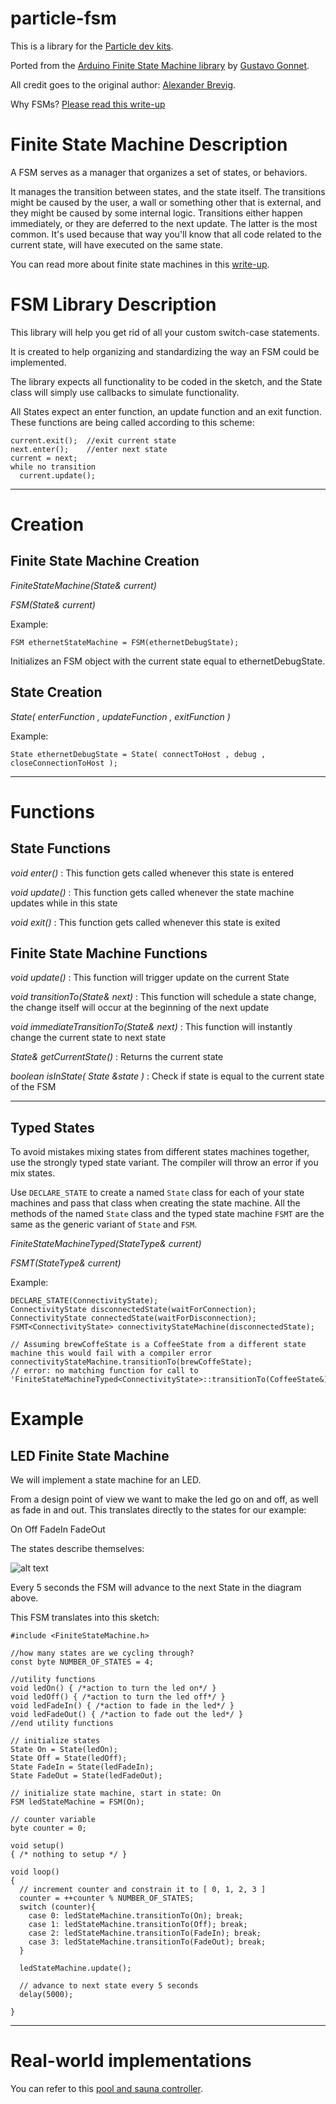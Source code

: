 # particle-fsm

This is a library for the [Particle dev kits](https://www.particle.io/).

Ported from the [Arduino Finite State Machine library](http://playground.arduino.cc/Code/FiniteStateMachine) by [Gustavo Gonnet](gusgonnet@gmail.com).

All credit goes to the original author: [Alexander Brevig](alexanderbrevig@gmail.com).

Why FSMs? [Please read this write-up](https://www.hackster.io/gusgonnet/using-finite-state-machines-fdba04)

# Finite State Machine Description

A FSM serves as a manager that organizes a set of states, or behaviors.

It manages the transition between states, and the state itself.
The transitions might be caused by the user, a wall or something other that is external, and they might be caused by some internal logic. Transitions either happen immediately, or they are deferred to the next update. The latter is the most common. It's used because that way you'll know that all code related to the current state, will have executed on the same state.

You can read more about finite state machines in this [write-up](https://www.hackster.io/gusgonnet/using-finite-state-machines-fdba04).

# FSM Library Description

This library will help you get rid of all your custom switch-case statements.

It is created to help organizing and standardizing the way an FSM could be implemented.

The library expects all functionality to be coded in the sketch, and the State class will simply use callbacks to simulate functionality.

All States expect an enter function, an update function and an exit function. These functions are being called according to this scheme:

```
current.exit();  //exit current state
next.enter();    //enter next state
current = next;
while no transition
  current.update();
```
---

# Creation

## Finite State Machine Creation

_FiniteStateMachine(State& current)_

_FSM(State& current)_

Example:

```FSM ethernetStateMachine = FSM(ethernetDebugState);```

Initializes an FSM object with the current state equal to ethernetDebugState.


## State Creation

_State( enterFunction , updateFunction , exitFunction )_

Example:

```State ethernetDebugState = State( connectToHost , debug , closeConnectionToHost );```

---
# Functions
## State Functions

_void enter()_ : 
This function gets called whenever this state is entered

_void update()_ : 
This function gets called whenever the state machine updates while in this state

_void exit()_ : 
This function gets called whenever this state is exited

## Finite State Machine Functions

_void update()_ : 
This function will trigger update on the current State

_void transitionTo(State& next)_ : 
This function will schedule a state change, the change itself will occur at the beginning of the next update

_void immediateTransitionTo(State& next)_ : 
This function will instantly change the current state to next state

_State& getCurrentState()_ :
Returns the current state

_boolean isInState( State &state )_ : 
Check if state is equal to the current state of the FSM

---

## Typed States

To avoid mistakes mixing states from different states machines together, use the strongly typed state variant. The compiler will throw an error if you mix states.

Use `DECLARE_STATE` to create a named `State` class for each of your state machines and pass that class when creating the state machine. All the methods of the named `State` class and the typed state machine `FSMT` are the same as the generic variant of `State` and `FSM`.

_FiniteStateMachineTyped<StateType>(StateType& current)_

_FSMT<StateType>(StateType& current)_

Example:

```
DECLARE_STATE(ConnectivityState);
ConnectivityState disconnectedState(waitForConnection);
ConnectivityState connectedState(waitForDisconnection);
FSMT<ConnectivityState> connectivityStateMachine(disconnectedState);

// Assuming brewCoffeState is a CoffeeState from a different state machine this would fail with a compiler error
connectivityStateMachine.transitionTo(brewCoffeState);
// error: no matching function for call to 'FiniteStateMachineTyped<ConnectivityState>::transitionTo(CoffeeState&)'
```

# Example

## LED Finite State Machine

We will implement a state machine for an LED.

From a design point of view we want to make the led go on and off, as well as fade in and out. This translates directly to the states for our example:

On
Off
FadeIn
FadeOut

The states describe themselves:


![alt text](https://github.com/gusgonnet/particle-fsm/blob/master/images/LED_FSM.png)


Every 5 seconds the FSM will advance to the next State in the diagram above.

This FSM translates into this sketch:

```
#include <FiniteStateMachine.h>

//how many states are we cycling through?
const byte NUMBER_OF_STATES = 4;

//utility functions
void ledOn() { /*action to turn the led on*/ }
void ledOff() { /*action to turn the led off*/ }
void ledFadeIn() { /*action to fade in the led*/ }
void ledFadeOut() { /*action to fade out the led*/ }
//end utility functions
 
// initialize states
State On = State(ledOn);
State Off = State(ledOff);
State FadeIn = State(ledFadeIn);
State FadeOut = State(ledFadeOut);
 
// initialize state machine, start in state: On
FSM ledStateMachine = FSM(On);
 
// counter variable
byte counter = 0;

void setup()
{ /* nothing to setup */ }
 
void loop()
{
  // increment counter and constrain it to [ 0, 1, 2, 3 ]
  counter = ++counter % NUMBER_OF_STATES;
  switch (counter){
    case 0: ledStateMachine.transitionTo(On); break;
    case 1: ledStateMachine.transitionTo(Off); break;
    case 2: ledStateMachine.transitionTo(FadeIn); break;
    case 3: ledStateMachine.transitionTo(FadeOut); break;
  }
 
  ledStateMachine.update();

  // advance to next state every 5 seconds
  delay(5000);

}

```

---
# Real-world implementations

You can refer to this [pool and sauna controller](https://www.hackster.io/gusgonnet/pool-and-sauna-controller-b24a9a?team=34278).
